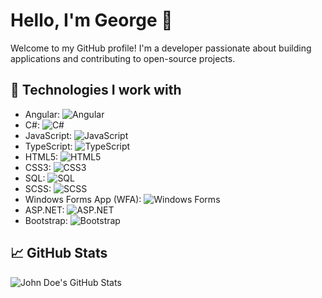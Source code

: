 # Hello, I'm George 👋

Welcome to my GitHub profile! I'm a developer passionate about building applications and contributing to open-source projects.

## 🚀 Technologies I work with
- Angular: ![Angular](https://img.shields.io/badge/-Angular-red?logo=angular&logoColor=white)
- C#: ![C#](https://img.shields.io/badge/-C%23-00599C?logo=c-sharp&logoColor=white)
- JavaScript: ![JavaScript](https://img.shields.io/badge/-JavaScript-yellow?logo=javascript&logoColor=white)
- TypeScript: ![TypeScript](https://img.shields.io/badge/-TypeScript-3178C6?logo=typescript&logoColor=white)
- HTML5: ![HTML5](https://img.shields.io/badge/-HTML5-orange?logo=html5&logoColor=white)
- CSS3: ![CSS3](https://img.shields.io/badge/-CSS3-blue?logo=css3&logoColor=white)
- SQL: ![SQL](https://img.shields.io/badge/-SQL-003B57?logo=postgresql&logoColor=white)
- SCSS: ![SCSS](https://img.shields.io/badge/-SCSS-pink?logo=sass&logoColor=white)
- Windows Forms App (WFA): ![Windows Forms](https://img.shields.io/badge/-Windows%20Forms-008080?logo=windows&logoColor=white)
- ASP.NET: ![ASP.NET](https://img.shields.io/badge/-ASP.NET-512BD4?logo=asp.net&logoColor=white)
- Bootstrap: ![Bootstrap](https://img.shields.io/badge/-Bootstrap-563D7C?logo=bootstrap&logoColor=white)


## 📈 GitHub Stats
![John Doe's GitHub Stats](https://github-readme-stats.vercel.app/api?username=yourusername&show_icons=true&hide_title=true&count_private=true&theme=radical)

